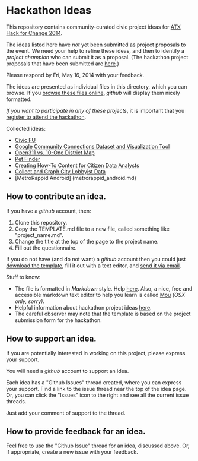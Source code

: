 # Hackathon Ideas

This repository contains community-curated civic project ideas for [ATX Hack for Change 2014](http://atxhackforchange.org/).

The ideas listed here have _not_ yet been submitted as project proposals to the event. We need your help to refine these ideas, and then to identify a _project champion_ who can submit it as a proposal. (The hackathon project proposals that have been submitted are [here](http://atxhackforchange.org/project-list/).)

Please respond by Fri, May 16, 2014 with your feedback.

The ideas are presented as individual files in this directory, which you can browse. If you [browse these files online](https://github.com/open-austin/hackathon-ideas/), _github_ will display them nicely formatted.

*If you want to participate in any of these projects*, it is important that you [register to attend the hackathon](http://www.eventbrite.com/e/atx-hack-for-change-registration-10082365627?aff=website).

Collected ideas:
* [Civic FU](civic_fu.md)
* [Google Community Connections Dataset and Visualization Tool](google_community_connections.md)
* [Open311 vs. 10-One District Map](open311_10one.md)
* [Pet Finder](pet_finder.md)
* [Creating How-To Content for Citizen Data Analysts](writing_data_how_tos.md)
* [Collect and Graph City Lobbyist Data](lobbyist_dataset.md)
* [MetroRappid Android] (metrorappid_android.md)

## How to contribute an idea.

If you have a _github_ account, then:

1. Clone this repository.
1. Copy the TEMPLATE.md file to a new file, called something like "project_name.md".
1. Change the title at the top of the page to the project name.
1. Fill out the questionnaire.

If you do not have (and do not want) a _github_ account then you could just [download the template](http:TEMPLATE.md), fill it out with a text editor, and [send it via email](mailto:hack@open-austin.org).

Stuff to know:
* The file is formatted in _Markdown_ style. Help [here](http://daringfireball.net/projects/markdown/). Also, a nice, free and accessible markdown text editor to help you learn is called [Mou](http://mouapp.com/) _(OSX only, sorry)_.
* Helpful information about hackathon project ideas [here](http://atxhackforchange.org/projects/).
* The careful observer may note that the template is based on the project submission form for the hackathon.

## How to support an idea.

If you are potentially interested in working on this project, please express your support.

You will need a _github_ account to support an idea.

Each idea has a "Github Issues" thread created, where you can express your support. Find a link to the issue thread near the top of the idea page. Or, you can click the "Issues" icon to the right and see all the current issue threads.

Just add your comment of support to the thread.


## How to provide feedback for an idea.

Feel free to use the "Github Issue" thread for an idea, discussed above. Or, if appropriate, create a new issue with your feedback.

